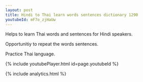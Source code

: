 ```yaml
---
layout: post
title: Hindi to Thai learn words sentences dictionary 1290 
youtubeId: mF7o_zjHaUw
---
```

 
 
Helps to learn Thai words and sentences for Hindi speakers.

Opportunitiy to repeat the words sentences. 

Practice Thai language. 
 
{% include youtubePlayer.html id=page.youtubeId %}
 
 
{% include analytics.html %}